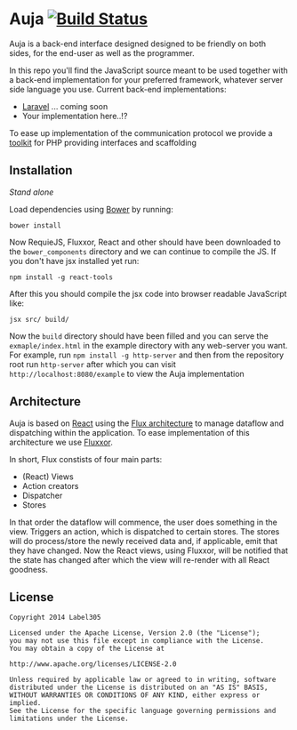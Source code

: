 Auja [![Build Status](https://magnum.travis-ci.com/Label305/Auja.svg?token=9SWtTh915DNJxYshmaTN&branch=feature_travis)](https://magnum.travis-ci.com/Label305/Auja)
===

Auja is a back-end interface designed designed to be friendly on both sides, for the end-user as well as the programmer.

In this repo you'll find the JavaScript source meant to be used together with a back-end implementation for your 
   preferred framework, whatever server side language you use. Current back-end implementations:
   
   - [Laravel](https://github.com/Label305/Auja-Laravel) ... coming soon
   - Your implementation here..!?
   
To ease up implementation of the communication protocol we provide a [toolkit](https://github.com/Label305/Auja-Laravel) for PHP providing interfaces and
scaffolding

Installation
---

*Stand alone*

Load dependencies using [Bower](http://bower.io/) by running:

`bower install`

Now RequieJS, Fluxxor, React and other should have been downloaded to the `bower_components` directory and we can
continue to compile the JS. If you don't have jsx installed yet run: 

`npm install -g react-tools` 

After this you should compile the jsx code into browser readable JavaScript like:

`jsx src/ build/`

Now the `build` directory should have been filled and you can serve the `exmaple/index.html` in the example directory with 
any web-server you want. For example, run `npm install -g http-server` and then from the repository root run `http-server`
after which you can visit `http://localhost:8080/example` to view the Auja implementation

Architecture
---

Auja is based on [React](http://facebook.github.io/react/index.html) using the [Flux architecture](http://facebook.github.io/react/docs/flux-overview.html) to manage
 dataflow and dispatching within the application. To ease implementation of this architecture we use [Fluxxor](http://fluxxor.com/).
 
In short, Flux constists of four main parts:

- (React) Views
- Action creators
- Dispatcher
- Stores
 
In that order the dataflow will commence, the user does something in the view. Triggers an action, which is dispatched to
certain stores. The stores will do process/store the newly received data and, if applicable, emit that they have changed. Now 
the React views, using Fluxxor, will be notified that the state has changed after which the view will re-render with all
React goodness.

License
-----

	Copyright 2014 Label305

	Licensed under the Apache License, Version 2.0 (the "License");
	you may not use this file except in compliance with the License.
	You may obtain a copy of the License at

	http://www.apache.org/licenses/LICENSE-2.0

	Unless required by applicable law or agreed to in writing, software
	distributed under the License is distributed on an "AS IS" BASIS,
	WITHOUT WARRANTIES OR CONDITIONS OF ANY KIND, either express or implied.
	See the License for the specific language governing permissions and
	limitations under the License.